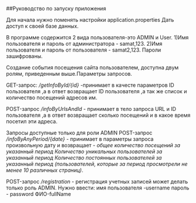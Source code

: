 ##Руководство по запуску приложения



Для начала нужно поменять настройки application.properties
Дать доступ к своей базе данных.

 В программе содержится 2 вида пользователя-это ADMIN  и User.
 1)Имя пользователя и пароль от администратора - samat,123.
 2)Имя пользователя и пароль от пользователя - samat2,123.
 Пароли зашифрованы.
 
Создание события посещения сайта пользователем, доступна двум ролям,
приведенным выше.Параметры запросов.

GET-запрос: _/getInfoById/{id}_ -принимает в качесте параметров ID пользователя 
 ,а в ответ возвращает ID пользователя ,а так же список и количество посещений адресов им.

POST-запрос _/infoByUrlsAndId_ - принимает в тело запроса URL и ID пользователя 
,а в ответ возвращает сколько посещений и в какое время посетил эти адреса.

Запросы доступные только для роли ADMIN
POST-запрос _/infoByAnyPeriod/{date}_ - принимает в параметры запроса произвольную дату
и возвращает -
_общее количество посещений за указанный период
           Количество уникальных пользователей за указанный период 
           Количество постоянных пользователей за указанный период
           (пользователей, которые за период просмотрели не менее 10 различных
           страниц)_. 

POST-запрос _/registration_ - регистрация учетных записей может делать только роль ADMIN.
Нужно ввести:
имя пользователя -username
пароль - password
ФИО-fullName
